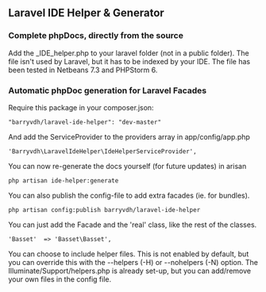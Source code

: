 ## Laravel IDE Helper & Generator

### Complete phpDocs, directly from the source

Add the _IDE_helper.php to your laravel folder (not in a public folder). The file isn't used by Laravel, but it has to be indexed by your IDE.
The file has been tested in Netbeans 7.3 and PHPStorm 6.

### Automatic phpDoc generation for Laravel Facades

Require this package in your composer.json:

    "barryvdh/laravel-ide-helper": "dev-master"

And add the ServiceProvider to the providers array in app/config/app.php

    'Barryvdh\LaravelIdeHelper\IdeHelperServiceProvider',

You can now re-generate the docs yourself (for future updates) in arisan

    php artisan ide-helper:generate

You can also publish the config-file to add extra facades (ie. for bundles).

    php artisan config:publish barryvdh/laravel-ide-helper

You can just add the Facade and the 'real' class, like the rest of the classes.

    'Basset'  => 'Basset\Basset',

You can choose to include helper files. This is not enabled by default, but you can override this with the --helpers (-H) or --nohelpers (-N) option.
The Illuminate/Support/helpers.php is already set-up, but you can add/remove your own files in the config file.





